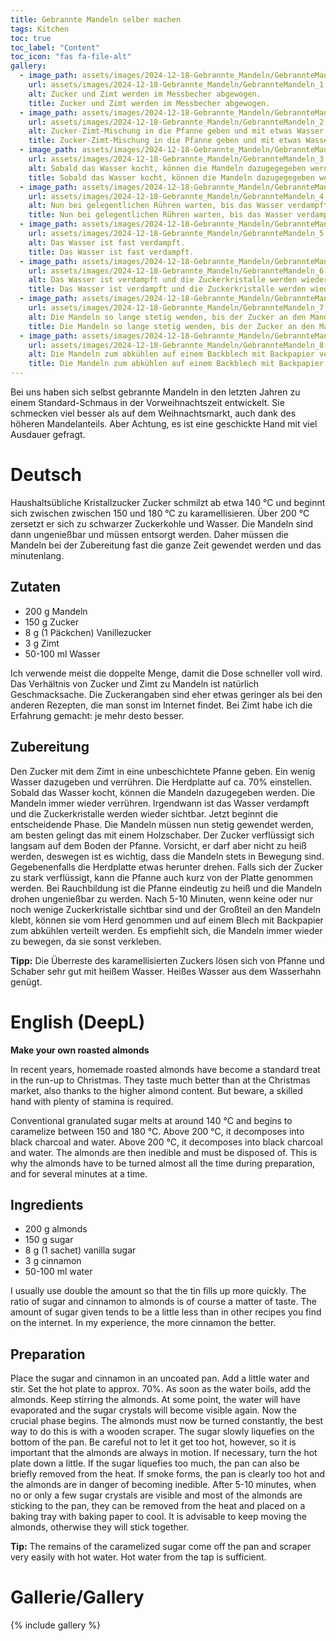 ```yaml
---
title: Gebrannte Mandeln selber machen
tags: Kitchen
toc: true
toc_label: "Content"
toc_icon: "fas fa-file-alt"
gallery:
  - image_path: assets/images/2024-12-18-Gebrannte_Mandeln/GebrannteMandeln_1_th.jpg
    url: assets/images/2024-12-18-Gebrannte_Mandeln/GebrannteMandeln_1.jpg
    alt: Zucker und Zimt werden im Messbecher abgewogen.
    title: Zucker und Zimt werden im Messbecher abgewogen.
  - image_path: assets/images/2024-12-18-Gebrannte_Mandeln/GebrannteMandeln_2_th.jpg
    url: assets/images/2024-12-18-Gebrannte_Mandeln/GebrannteMandeln_2.jpg
    alt: Zucker-Zimt-Mischung in die Pfanne geben und mit etwas Wasser verflüssigen.
    title: Zucker-Zimt-Mischung in die Pfanne geben und mit etwas Wasser verflüssigen.
  - image_path: assets/images/2024-12-18-Gebrannte_Mandeln/GebrannteMandeln_3_th.jpg
    url: assets/images/2024-12-18-Gebrannte_Mandeln/GebrannteMandeln_3.jpg
    alt: Sobald das Wasser kocht, können die Mandeln dazugegegeben werden.
    title: Sobald das Wasser kocht, können die Mandeln dazugegegeben werden.
  - image_path: assets/images/2024-12-18-Gebrannte_Mandeln/GebrannteMandeln_4_th.jpg
    url: assets/images/2024-12-18-Gebrannte_Mandeln/GebrannteMandeln_4.jpg
    alt: Nun bei gelegentlichen Rühren warten, bis das Wasser verdampft ist.
    title: Nun bei gelegentlichen Rühren warten, bis das Wasser verdampft ist.
  - image_path: assets/images/2024-12-18-Gebrannte_Mandeln/GebrannteMandeln_5_th.jpg
    url: assets/images/2024-12-18-Gebrannte_Mandeln/GebrannteMandeln_5.jpg
    alt: Das Wasser ist fast verdampft.
    title: Das Wasser ist fast verdampft.
  - image_path: assets/images/2024-12-18-Gebrannte_Mandeln/GebrannteMandeln_6_th.jpg
    url: assets/images/2024-12-18-Gebrannte_Mandeln/GebrannteMandeln_6.jpg
    alt: Das Wasser ist verdampft und die Zuckerkristalle werden wieder sichtbar. Auf dem Pfannenboden schmilzt der Zucker.
    title: Das Wasser ist verdampft und die Zuckerkristalle werden wieder sichtbar. Auf dem Pfannenboden schmilzt der Zucker.
  - image_path: assets/images/2024-12-18-Gebrannte_Mandeln/GebrannteMandeln_7_th.jpg
    url: assets/images/2024-12-18-Gebrannte_Mandeln/GebrannteMandeln_7.jpg
    alt: Die Mandeln so lange stetig wenden, bis der Zucker an den Mandeln klebt und die Zuckerkristalle verschwunden sind.
    title: Die Mandeln so lange stetig wenden, bis der Zucker an den Mandeln klebt und die Zuckerkristalle verschwunden sind.
  - image_path: assets/images/2024-12-18-Gebrannte_Mandeln/GebrannteMandeln_8_th.jpg
    url: assets/images/2024-12-18-Gebrannte_Mandeln/GebrannteMandeln_8.jpg
    alt: Die Mandeln zum abkühlen auf einem Backblech mit Backpapier verteilen. Fertig!
    title: Die Mandeln zum abkühlen auf einem Backblech mit Backpapier verteilen. Fertig!
---
```



Bei uns haben sich selbst gebrannte Mandeln in den letzten Jahren zu einem Standard-Schmaus in der Vorweihnachtszeit entwickelt. Sie schmecken viel besser als auf dem Weihnachtsmarkt, auch dank des höheren Mandelanteils. Aber Achtung, es ist eine geschickte Hand mit viel Ausdauer gefragt.


# Deutsch
Haushaltsübliche Kristallzucker Zucker schmilzt ab etwa 140 °C und beginnt sich zwischen zwischen 150 und 180 °C zu karamellisieren. Über 200 °C zersetzt er sich zu schwarzer Zuckerkohle und Wasser. Die Mandeln sind dann ungenießbar und müssen entsorgt werden. Daher müssen die Mandeln bei der Zubereitung fast die ganze Zeit gewendet werden und das minutenlang.

## Zutaten
- 200 g Mandeln
- 150 g Zucker
- 8 g (1 Päckchen) Vanillezucker
- 3 g Zimt
- 50-100 ml Wasser

Ich verwende meist die doppelte Menge, damit die Dose schneller voll wird. Das Verhältnis von Zucker und Zimt zu Mandeln ist natürlich Geschmacksache. Die Zuckerangaben sind eher etwas geringer als bei den anderen Rezepten, die man sonst im Internet findet. Bei Zimt habe ich die Erfahrung gemacht: je mehr desto besser.

## Zubereitung
Den Zucker mit dem Zimt in eine unbeschichtete Pfanne geben. Ein wenig Wasser dazugeben und verrühren. Die Herdplatte auf ca. 70% einstellen. Sobald das Wasser kocht, können die Mandeln dazugegeben werden. Die Mandeln immer wieder verrühren. Irgendwann ist das Wasser verdampft und die Zuckerkristalle werden wieder sichtbar. Jetzt beginnt die entscheidende Phase. Die Mandeln müssen nun stetig gewendet werden, am besten gelingt das mit einem Holzschaber. Der Zucker verflüssigt sich langsam auf dem Boden der Pfanne. Vorsicht, er darf aber nicht zu heiß werden, deswegen ist es wichtig, dass die Mandeln stets in Bewegung sind. Gegebenenfalls die Herdplatte etwas herunter drehen. Falls sich der Zucker zu stark verflüssigt, kann die Pfanne auch kurz von der Platte genommen werden. Bei Rauchbildung ist die Pfanne eindeutig zu heiß und die Mandeln drohen ungenießbar zu werden. Nach 5-10 Minuten, wenn keine oder nur noch wenige Zuckerkristalle sichtbar sind und der Großteil an den Mandeln klebt, können sie vom Herd genommen und auf einem Blech mit Backpapier zum abkühlen verteilt werden. Es empfiehlt sich, die Mandeln immer wieder zu bewegen, da sie sonst verkleben.

**Tipp:** Die Überreste des karamellisierten Zuckers lösen sich von Pfanne und Schaber sehr gut mit heißem Wasser. Heißes Wasser aus dem Wasserhahn genügt.


# English (DeepL)
**Make your own roasted almonds**

In recent years, homemade roasted almonds have become a standard treat in the run-up to Christmas. They taste much better than at the Christmas market, also thanks to the higher almond content. But beware, a skilled hand with plenty of stamina is required.

Conventional granulated sugar melts at around 140 °C and begins to caramelize between 150 and 180 °C. Above 200 °C, it decomposes into black charcoal and water. Above 200 °C, it decomposes into black charcoal and water. The almonds are then inedible and must be disposed of. This is why the almonds have to be turned almost all the time during preparation, and for several minutes at a time.

## Ingredients
- 200 g almonds
- 150 g sugar
- 8 g (1 sachet) vanilla sugar
- 3 g cinnamon
- 50-100 ml water

I usually use double the amount so that the tin fills up more quickly. The ratio of sugar and cinnamon to almonds is of course a matter of taste. The amount of sugar given tends to be a little less than in other recipes you find on the internet. In my experience, the more cinnamon the better.

## Preparation
Place the sugar and cinnamon in an uncoated pan. Add a little water and stir. Set the hot plate to approx. 70%. As soon as the water boils, add the almonds. Keep stirring the almonds. At some point, the water will have evaporated and the sugar crystals will become visible again. Now the crucial phase begins. The almonds must now be turned constantly, the best way to do this is with a wooden scraper. The sugar slowly liquefies on the bottom of the pan. Be careful not to let it get too hot, however, so it is important that the almonds are always in motion. If necessary, turn the hot plate down a little. If the sugar liquefies too much, the pan can also be briefly removed from the heat. If smoke forms, the pan is clearly too hot and the almonds are in danger of becoming inedible. After 5-10 minutes, when no or only a few sugar crystals are visible and most of the almonds are sticking to the pan, they can be removed from the heat and placed on a baking tray with baking paper to cool. It is advisable to keep moving the almonds, otherwise they will stick together.

**Tip:** The remains of the caramelized sugar come off the pan and scraper very easily with hot water. Hot water from the tap is sufficient.


# Gallerie/Gallery
{% include gallery %}
